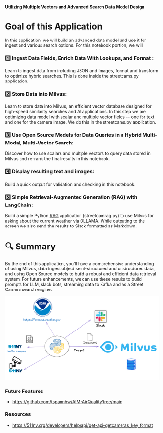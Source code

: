 #### Utilizing Multiple Vectors and Advanced Search Data Model Design

# Goal of this Application

In this application, we will build an advanced data model and use it for ingest and various search options.   For this notebook portion, we will

### 1️⃣ Ingest Data Fields, Enrich Data With Lookups, and Format :
Learn to ingest data from including JSON and Images, format and transform to optimize hybrid searches.   This is done inside the streetcams.py application.

### 2️⃣ Store Data into Milvus:
Learn to store data into Milvus, an efficient vector database designed for high-speed similarity searches and AI applications.   In this step we are optimizing data model with scalar and multiple vector fields -- one for text and one for the camera image.   We do this in the streetcams.py application.

### 3️⃣ Use Open Source Models for Data Queries in a Hybrid Multi-Modal, Multi-Vector Search:
Discover how to use scalars and multiple vectors to query data stored in Milvus and re-rank the final results in this notebook.

### 4️⃣ Display resulting text and images:
Build a quick output for validation and checking in this notebook.

### 5️⃣ Simple Retrieval-Augmented Generation (RAG) with LangChain:
Build a simple Python [RAG](https://milvus.io/docs/integrate_with_langchain.md) application (streetcamrag.py) to use Milvus for asking about the current weather via OLLAMA.   While outputing to the screen we also send the results to Slack formatted as Markdown.

# 🔍 Summary
By the end of this application, you’ll have a comprehensive understanding of using Milvus, data ingest object semi-structured and unstructured data, and using Open Source models to build a robust and efficient data retrieval system.   For future enhancements, we can use these results to build prompts for LLM, slack bots, streaming data to Kafka and as a Street Camera search engine.


![diagram](https://github.com/tspannhw/AIM-NYCStreetCams/blob/main/MultipleVectorsAdvanced%20SearchDataModelDesign/Untitled-2024-06-10-1526.png?raw=true)


### Future Features

* https://github.com/tspannhw/AIM-AirQuality/tree/main


### Resources

* https://511ny.org/developers/help/api/get-api-getcameras_key_format






